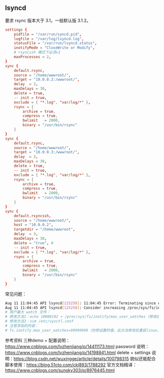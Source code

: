 
## lsyncd
要求 rsync 版本大于 3.1，一般默认版 3.1.2。


```conf
settings {
    pidfile = "/var/run/syncd.pid",
    logfile = "/var/log/lsyncd.log",
    statusFile = "/var/run/lsyncd.status",
    inotifyMode = "CloseWrite or Modify",
    # rsyncssh 模式下必须=1
    maxProcesses = 2,
}
sync {
    default.rsync,
    source = "/home/wwwroot/",
    target = "10.0.0.2:/wwwroot/",
    delay  = 3,
    maxDelays = 30,
    delete = true,
    -- init = true,
    exclude = { "*.log", "var/log/*" },
    rsync = {
        archive = true,
        compress = true,
        bwlimit   = 2000,
        binary = "/usr/bin/rsync"
    }
}
sync {
    default.rsync,
    source = "/home/wwwroot/",
    target = "10.0.0.3:/wwwroot/",
    delay  = 3,
    maxDelays = 30,
    delete = true,
    -- init = true,
    exclude = { "*.log", "var/log/*" },
    rsync = {
        archive = true,
        compress = true,
        bwlimit   = 2000,
        binary = "/usr/bin/rsync"
    }
}
sync {
    default.rsyncssh,
    source = "/home/wwwroot/",
    host = "10.0.0.2",
    targetdir = "/home/wwwroot",
    delay  = 3,
    maxDelays = 30,
    delete = "true", #
    -- init = true,
    exclude = { "*.log", "var/log/*" },
    rsync = {
        archive = true,
        compress = true,
        bwlimit   = 2000,
        binary = "/usr/bin/rsync"
    }
}
```
常见问题：
```bash
Aug 11 11:04:45 API lsyncd[125250]: 11:04:45 Error: Terminating since out of inotify watches.
Aug 11 11:04:45 API lsyncd[125250]: Consider increasing /proc/sys/fs/inotify/max_user_watches
# 用户最大 watch 文件：
# 修改方法1：echo 10008192 > /proc/sys/fs/inotify/max_user_watches（修改后，Linux系统重启inotify配置max_user_watches无效被恢复默认值8192）
# 修改方法2：vim /etc/sysctl.conf 
# 注意添加的内容：
# fs.inotify.max_user_watches=99999999（你想设置的值，此方法修改后重启linux，max_user_watches值不会恢复默认值8192）
```
参考资料
三种demo + 配置说明：https://www.cnblogs.com/lvzhenjiang/p/14411173.html
password 说明： https://www.cnblogs.com/lvzhenjiang/p/14198841.html
delete + settings 说明：https://blog.csdn.net/wuxingge/article/details/100798315
貌似还能配合脚本使用：https://blog.51cto.com/ckl893/1788292
官方文档精译：https://www.cnblogs.com/sunsky303/p/8976445.html